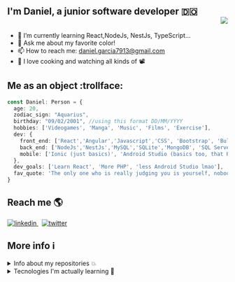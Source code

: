 ## I'm Daniel, a junior software developer 🇩🇴 <div align = 'right'>![](https://komarev.com/ghpvc/?username=danielgarcia-09&color=blue)</div>

- 🌱 I’m currently learning React,NodeJs, NestJs, TypeScript... 
- 💬 Ask me about my favorite color!
- 📫 How to reach me: daniel.garcia7913@gmail.com
- 🥘 I love cooking and watching all kinds of 📽️


## Me as an object :trollface:
```ts
const Daniel: Person = {
  age: 20,
  zodiac_sign: "Aquarius",
  birthday: "09/02/2001", //using this format DD/MM/YYYY
  hobbies: ['Videogames', 'Manga', 'Music', 'Films', 'Exercise'],
  dev: {
    front_end: ['React','Angular','Javascript','CSS', 'Bootstrap', 'Bulma'],
    back_end: ['NodeJs','NestJs','MySQL','SQLite','MongoDB', 'SQL Server'],
    mobile: ['Ionic (just basics)', 'Android Studio (basics too, that RAM Eater xD)']
  },
  dev_goals: ['Learn React', 'More PHP', 'less Android Studio lmao'],
  fav_quote: 'The only one who is really judging you is yourself, nobody else'
}
```

## Reach me 🌎
<p>
  <a href="https://www.linkedin.com/in/daniel-garc%C3%ADa-ba03ba215/" rel="nofollow noreferrer">
    <img src="https://img.shields.io/badge/LinkedIn-0077B5?style=for-the-badge&logo=linkedin&logoColor=white" alt="linkedin">
  </a> &nbsp; 
  <a href="https://twitter.com/kanedaboi_" rel="nofollow noreferrer">
    <img src="https://img.shields.io/badge/Twitter-1DA1F2?style=for-the-badge&logo=twitter&logoColor=white" alt="twitter">
  </a>
</p>

## More info ℹ️

<details>
  <summary>Info about my repositories 💥 </summary>
  <br>
  <center>
    <table>
      <td> <img src="https://github-readme-stats.vercel.app/api?username=danielgarcia-09&show_icons=true&theme=radical"> </td>
      <td> <img src="https://github-readme-stats.vercel.app/api/top-langs/?username=danielgarcia-09&theme=radical&layout=compact"> </td>
    </table>
  </center>
</details>

<details>
  <summary> Tecnologies I'm actually learning 💭 </summary>
  <br>
  <center>
    <table>
      <tr>
          <td> <img width="300px" src="https://upload.wikimedia.org/wikipedia/commons/thumb/c/cf/Angular_full_color_logo.svg/800px-Angular_full_color_logo.svg.png"> </td>
          <td> <img width="300px" src="https://upload.wikimedia.org/wikipedia/commons/thumb/d/d9/Node.js_logo.svg/1024px-Node.js_logo.svg.png"> </td>
        <td> <img width="300px" src="https://d33wubrfki0l68.cloudfront.net/e937e774cbbe23635999615ad5d7732decad182a/26072/logo-small.ede75a6b.svg"> </td>
      </tr>
       <tr>
          <td> <img width="300px" src="https://upload.wikimedia.org/wikipedia/commons/thumb/d/db/Npm-logo.svg/1920px-Npm-logo.svg.png"> </td>
          <td> <img width="300px" src="https://upload.wikimedia.org/wikipedia/commons/thumb/4/4c/Typescript_logo_2020.svg/800px-Typescript_logo_2020.svg.png"></td>
        <td> <img width="300px" src="https://upload.wikimedia.org/wikipedia/commons/thumb/9/99/Unofficial_JavaScript_logo_2.svg/800px-Unofficial_JavaScript_logo_2.svg.png"> </td>
      </tr>
         <tr>
          <td> <img width="300px" src="https://upload.wikimedia.org/wikipedia/commons/thumb/a/a7/React-icon.svg/800px-React-icon.svg.png"> </td>
          <td> <img width="300px" src="https://upload.wikimedia.org/wikipedia/commons/7/79/Docker_%28container_engine%29_logo.png"></td>
      </tr>
    </table>
  </center>
</details>
